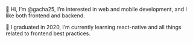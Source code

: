 👋 Hi, I’m @gacha25, I’m interested in web and mobile development, and I like both frontend and backend.

🌱 I graduated in 2020, I’m currently learning react-native and all things related to frontend best practices.


<!---
gacha25/gacha25 is a ✨ special ✨ repository because its `README.md` (this file) appears on your GitHub profile.
You can click the Preview link to take a look at your changes.
--->
